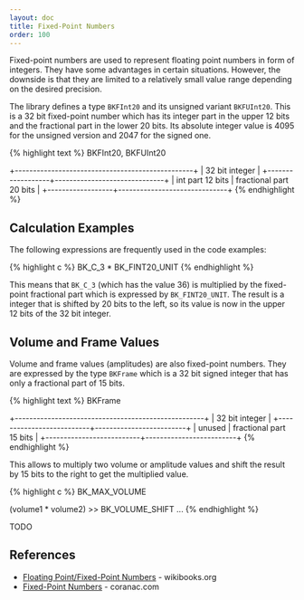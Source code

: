 ```yaml
---
layout: doc
title: Fixed-Point Numbers
order: 100
---
```


Fixed-point numbers are used to represent floating point numbers in form of integers. They have some advantages in certain situations. However, the downside is that they are limited to a relatively small value range depending on the desired precision.

The library defines a type `BKFInt20` and its unsigned variant `BKFUInt20`. This is a 32 bit fixed-point number which has its integer part in the upper 12 bits and the fractional part in the lower 20 bits. Its absolute integer value is 4095 for the unsigned version and 2047 for the signed one.

{% highlight text %}
BKFInt20, BKFUInt20

+-------------------------------------------------+
|                 32 bit integer                  |
+------------------+------------------------------+
| int part 12 bits |   fractional part 20 bits    |
+------------------+------------------------------+
{% endhighlight %}

## Calculation Examples

The following expressions are frequently used in the code examples:

{% highlight c %}
BK_C_3 * BK_FINT20_UNIT
{% endhighlight %}

This means that `BK_C_3` (which has the value 36) is multiplied by the fixed-point fractional part which is expressed by `BK_FINT20_UNIT`. The result is a integer that is shifted by 20 bits to the left, so its value is now in the upper 12 bits of the 32 bit integer.

## Volume and Frame Values

Volume and frame values (amplitudes) are also fixed-point numbers. They are expressed by the type `BKFrame` which is a 32 bit signed integer that has only a fractional part of 15 bits.

{% highlight text %}
BKFrame

+----------------------------------------------------+
|                   32 bit integer                   |
+--------------------------+-------------------------+
|          unused          | fractional part 15 bits |
+--------------------------+-------------------------+
{% endhighlight %}

This allows to multiply two volume or amplitude values and shift the result by 15 bits to the right to get the multiplied value.

{% highlight c %}
BK_MAX_VOLUME

(volume1 * volume2) >> BK_VOLUME_SHIFT
...
{% endhighlight %}

TODO

## References

* [Floating Point/Fixed-Point Numbers](http://en.wikibooks.org/wiki/Floating_Point/Fixed-Point_Numbers) - wikibooks.org
* [Fixed-Point Numbers](http://www.coranac.com/tonc/text/fixed.htm) - coranac.com
